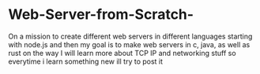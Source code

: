 # Web-Server-from-Scratch-
On a mission to create different web servers in different languages starting with node.js and then my goal is to make web servers in c, java, as well as rust on the way I will learn more about TCP IP and networking stuff so everytime i learn something new ill try to post it 
